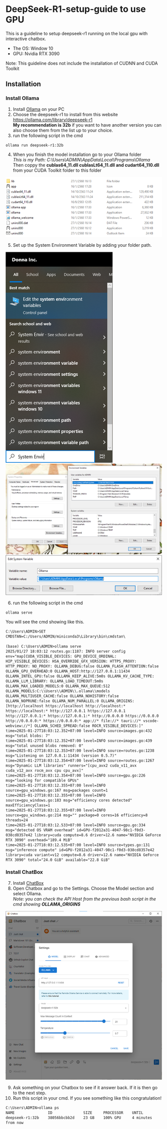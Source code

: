# DeepSeek-R1-setup-guide to use GPU
This is a guideline to setup deepseek-r1 running on the local gpu with interactive chatbox.</br>
- The OS: Window 10
- GPU: Nvidia RTX 3090 </br>

Note: This guideline does not include the installation of CUDNN and CUDA Toolkit

## Installation
### Install Ollama
1. Install [Ollama](https://ollama.com/) on your PC
2. Choose the deepseek-r1 to install from this website https://ollama.com/library/deepseek-r1 </br><strong>My recommendation is 32b</strong> if you want to have another version you can also choose them from the list up to your choice.
3. run the following script in the cmd
```bashscript
ollama run deepseek-r1:32b
```
4. When you finish the model installation go to your Ollama folder </br>
<i>This is my Path: C:\Users\ADMIN\AppData\Local\Programs\Ollama</i></br>
Then coppy the <strong>cublas64_11.dll cublasLt64_11.dll and cudart64_110.dll</strong> from your CUDA Toolkit folder to this folder</br>
<img src="img\OllamaFolder.png">

5. Set up the System Environment Variable by adding your folder path.
<img src="img\EnvSetup.png">
<img src="img\EnvSetup2.png">
<img src="img\EnvSetup3.png"> </br>

6. run the following script in the cmd
```bashscript
ollama serve
```
You will see the cmd showing like this.
```bashscript
C:\Users\ADMIN>SET CMDSTAN=C:/Users/ADMIN/miniconda3\Library\bin\cmdstan\

(base) C:\Users\ADMIN>ollama serve
2025/01/27 18:03:12 routes.go:1187: INFO server config env="map[CUDA_VISIBLE_DEVICES: GPU_DEVICE_ORDINAL: HIP_VISIBLE_DEVICES: HSA_OVERRIDE_GFX_VERSION: HTTPS_PROXY: HTTP_PROXY: NO_PROXY: OLLAMA_DEBUG:false OLLAMA_FLASH_ATTENTION:false OLLAMA_GPU_OVERHEAD:0 OLLAMA_HOST:http://127.0.0.1:11434 OLLAMA_INTEL_GPU:false OLLAMA_KEEP_ALIVE:5m0s OLLAMA_KV_CACHE_TYPE: OLLAMA_LLM_LIBRARY: OLLAMA_LOAD_TIMEOUT:5m0s OLLAMA_MAX_LOADED_MODELS:0 OLLAMA_MAX_QUEUE:512 OLLAMA_MODELS:C:\\Users\\ADMIN\\.ollama\\models OLLAMA_MULTIUSER_CACHE:false OLLAMA_NOHISTORY:false OLLAMA_NOPRUNE:false OLLAMA_NUM_PARALLEL:0 OLLAMA_ORIGINS:[http://localhost https://localhost http://localhost:* https://localhost:* http://127.0.0.1 https://127.0.0.1 http://127.0.0.1:* https://127.0.0.1:* http://0.0.0.0 https://0.0.0.0 http://0.0.0.0:* https://0.0.0.0:* app://* file://* tauri://* vscode-webview://*] OLLAMA_SCHED_SPREAD:false ROCR_VISIBLE_DEVICES:]"
time=2025-01-27T18:03:12.352+07:00 level=INFO source=images.go:432 msg="total blobs: 7"
time=2025-01-27T18:03:12.352+07:00 level=INFO source=images.go:439 msg="total unused blobs removed: 0"
time=2025-01-27T18:03:12.353+07:00 level=INFO source=routes.go:1238 msg="Listening on 127.0.0.1:11434 (version 0.5.7)"
time=2025-01-27T18:03:12.354+07:00 level=INFO source=routes.go:1267 msg="Dynamic LLM libraries" runners="[cpu_avx2 cuda_v11_avx cuda_v12_avx rocm_avx cpu cpu_avx]"
time=2025-01-27T18:03:12.354+07:00 level=INFO source=gpu.go:226 msg="looking for compatible GPUs"
time=2025-01-27T18:03:12.355+07:00 level=INFO source=gpu_windows.go:167 msg=packages count=1
time=2025-01-27T18:03:12.355+07:00 level=INFO source=gpu_windows.go:183 msg="efficiency cores detected" maxEfficiencyClass=1
time=2025-01-27T18:03:12.355+07:00 level=INFO source=gpu_windows.go:214 msg="" package=0 cores=16 efficiency=8 threads=24
time=2025-01-27T18:03:12.533+07:00 level=INFO source=gpu.go:334 msg="detected OS VRAM overhead" id=GPU-f2012a31-4047-98c1-f0d3-038cd8357e42 library=cuda compute=8.6 driver=12.6 name="NVIDIA GeForce RTX 3090" overhead="189.4 MiB"
time=2025-01-27T18:03:12.535+07:00 level=INFO source=types.go:131 msg="inference compute" id=GPU-f2012a31-4047-98c1-f0d3-038cd8357e42 library=cuda variant=v12 compute=8.6 driver=12.6 name="NVIDIA GeForce RTX 3090" total="24.0 GiB" available="22.8 GiB"
```
### Install ChatBox
7. Install [ChatBox](https://chatboxai.app/en)
8. Open Chatbox and go to the Settings. Choose the Model section and select Ollama.</br> <i>Note: you can check the API Host from the previous bash script in the cmd showing <strong>OLLAMA_ORIGINS</strong></i>
<img src="img\chatboxSet.png">

9. Ask something on your Chatbox to see if it answer back. If it is then go to the next step.
10. Run this script in your cmd. If you see something like this congratulation! 
```bashscript
C:\Users\ADMIN>ollama ps
NAME               ID              SIZE     PROCESSOR    UNTIL
deepseek-r1:32b    38056bbcbb2d    23 GB    100% GPU     4 minutes from now
```

